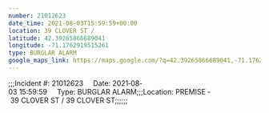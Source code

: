 ```yaml
---
number: 21012623
date_time: 2021-08-03T15:59:59+00:00
location: 39 CLOVER ST / 
latitude: 42.39265866689041
longitude: -71.1762919515261
type: BURGLAR ALARM
google_maps_link: https://maps.google.com/?q=42.39265866689041,-71.1762919515261
---
```


;;;Incident #: 21012623     Date: 2021‐08‐03 15:59:59     Type: BURGLAR ALARM;;;Location: PREMISE ‐ 39 CLOVER ST / 39 CLOVER ST;;;;;;
